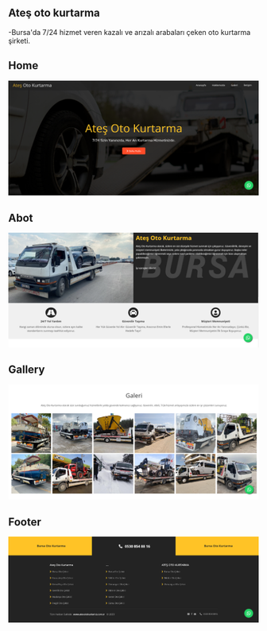 ## Ateş oto kurtarma
-Bursa'da 7/24 hizmet veren kazalı ve arızalı arabaları çeken oto kurtarma şirketi.

## Home
![Home](./img/home.png)

## Abot
![About](./img/about.png)

## Gallery
![Gallery](./img/gallery.png)

## Footer
![Footer](./img/footer.png)

